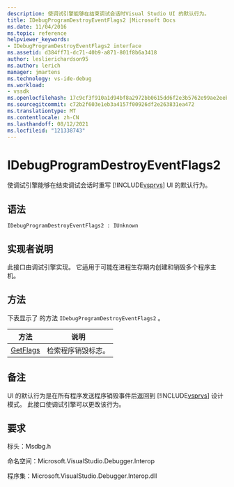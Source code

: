 ```yaml
---
description: 使调试引擎能够在结束调试会话时Visual Studio UI 的默认行为。
title: IDebugProgramDestroyEventFlags2 |Microsoft Docs
ms.date: 11/04/2016
ms.topic: reference
helpviewer_keywords:
- IDebugProgramDestroyEventFlags2 interface
ms.assetid: d384ff71-dc71-40b9-a871-801f8b6a3418
author: leslierichardson95
ms.author: lerich
manager: jmartens
ms.technology: vs-ide-debug
ms.workload:
- vssdk
ms.openlocfilehash: 17c9cf3f910a1d94bf8a2972bb0615dd6f2e3b5762e99ae2eebff53c7a94611f
ms.sourcegitcommit: c72b2f603e1eb3a4157f00926df2e263831ea472
ms.translationtype: MT
ms.contentlocale: zh-CN
ms.lasthandoff: 08/12/2021
ms.locfileid: "121338743"
---
```

# <a name="idebugprogramdestroyeventflags2"></a>IDebugProgramDestroyEventFlags2
使调试引擎能够在结束调试会话时重写 [!INCLUDE[vsprvs](../../../code-quality/includes/vsprvs_md.md)] UI 的默认行为。

## <a name="syntax"></a>语法

```
IDebugProgramDestroyEventFlags2 : IUnknown
```

## <a name="notes-for-implementers"></a>实现者说明
 此接口由调试引擎实现。 它适用于可能在进程生存期内创建和销毁多个程序主机。

## <a name="methods"></a>方法
 下表显示了 的方法 `IDebugProgramDestroyEventFlags2` 。

|方法|说明|
|------------|-----------------|
|[GetFlags](../../../extensibility/debugger/reference/idebugprogramdestroyeventflags2-getflags.md)|检索程序销毁标志。|

## <a name="remarks"></a>备注
 UI 的默认行为是在所有程序发送程序销毁事件后返回到 [!INCLUDE[vsprvs](../../../code-quality/includes/vsprvs_md.md)] 设计模式。 此接口使调试引擎可以更改该行为。

## <a name="requirements"></a>要求
 标头：Msdbg.h

 命名空间：Microsoft.VisualStudio.Debugger.Interop

 程序集：Microsoft.VisualStudio.Debugger.Interop.dll
